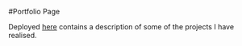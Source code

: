 #Portfolio Page

Deployed [here](https://dthill.github.io/portfolio/) contains a description of some of the projects I have realised.